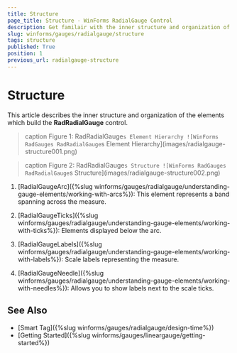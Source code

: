 ```yaml
---
title: Structure
page_title: Structure - WinForms RadialGauge Control
description: Get familair with the inner structure and organization of the elements which build the WinForms RadialGauge control.
slug: winforms/gauges/radialgauge/structure
tags: structure
published: True
position: 1
previous_url: radialgauge-structure
---
```


# Structure

This article describes the inner structure and organization of the elements which build the __RadRadialGauge__ control.

>caption Figure 1: RadRadialGauge`s Element Hierarchy
![WinForms RadGauges RadRadialGauge`s Element Hierarchy](images/radialgauge-structure001.png)

>caption Figure 2: RadRadialGauge`s Structure
![WinForms RadGauges RadRadialGauge`s Structure](images/radialgauge-structure002.png)

1. [RadialGaugeArc]({%slug winforms/gauges/radialgauge/understanding-gauge-elements/working-with-arcs%}): This element represents a band spanning across the measure.

1. [RadialGaugeTicks]({%slug winforms/gauges/radialgauge/understanding-gauge-elements/working-with-ticks%}): Elements displayed below the arc.

1. [RadialGaugeLabels]({%slug winforms/gauges/radialgauge/understanding-gauge-elements/working-with-labels%}): Scale labels representing the measure.

1. [RadialGaugeNeedle]({%slug winforms/gauges/radialgauge/understanding-gauge-elements/working-with-needles%}): Allows you to show labels next to the scale ticks.

## See Also

* [Smart Tag]({%slug winforms/gauges/radialgauge/design-time%})
* [Getting Started]({%slug winforms/gauges/lineargauge/getting-started%})
